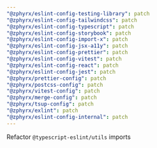 ```yaml
---
"@zphyrx/eslint-config-testing-library": patch
"@zphyrx/eslint-config-tailwindcss": patch
"@zphyrx/eslint-config-typescript": patch
"@zphyrx/eslint-config-storybook": patch
"@zphyrx/eslint-config-import-x": patch
"@zphyrx/eslint-config-jsx-a11y": patch
"@zphyrx/eslint-config-prettier": patch
"@zphyrx/eslint-config-vitest": patch
"@zphyrx/eslint-config-react": patch
"@zphyrx/eslint-config-jest": patch
"@zphyrx/prettier-config": patch
"@zphyrx/postcss-config": patch
"@zphyrx/vitest-config": patch
"@zphyrx/merge-config": patch
"@zphyrx/tsup-config": patch
"@zphyrx/exlint": patch
"@zphyrx/eslint-config-internal": patch
---
```


Refactor `@typescript-eslint/utils` imports
